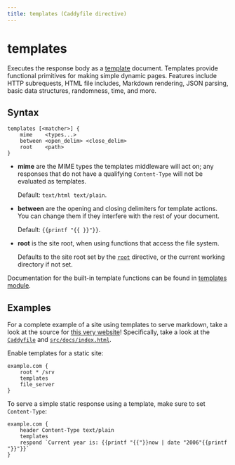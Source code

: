 ```yaml
---
title: templates (Caddyfile directive)
---
```


# templates

Executes the response body as a [template](/docs/modules/http.handlers.templates) document. Templates provide functional primitives for making simple dynamic pages. Features include HTTP subrequests, HTML file includes, Markdown rendering, JSON parsing, basic data structures, randomness, time, and more.


## Syntax

```caddy-d
templates [<matcher>] {
	mime    <types...>
	between <open_delim> <close_delim>
	root    <path>
}
```

- **mime** are the MIME types the templates middleware will act on; any responses that do not have a qualifying `Content-Type` will not be evaluated as templates. 

  Default: `text/html text/plain`.

- **between** are the opening and closing delimiters for template actions. You can change them if they interfere with the rest of your document.

  Default: `{{printf "{{ }}"}}`.

- **root** is the site root, when using functions that access the file system.

  Defaults to the site root set by the [`root`](root) directive, or the current working directory if not set.


Documentation for the built-in template functions can be found in [templates module](/docs/modules/http.handlers.templates#docs).



## Examples

For a complete example of a site using templates to serve markdown, take a look at the source for [this very website](https://github.com/caddyserver/website)! Specifically, take a look at the [`Caddyfile`](https://github.com/caddyserver/website/blob/master/Caddyfile) and [`src/docs/index.html`](https://github.com/caddyserver/website/blob/master/src/docs/index.html).

Enable templates for a static site:

```caddy
example.com {
	root * /srv
	templates
	file_server
}
```

To serve a simple static response using a template, make sure to set `Content-Type`:

```caddy
example.com {
	header Content-Type text/plain
	templates
	respond `Current year is: {{printf "{{"}}now | date "2006"{{printf "}}"}}`
}
```

